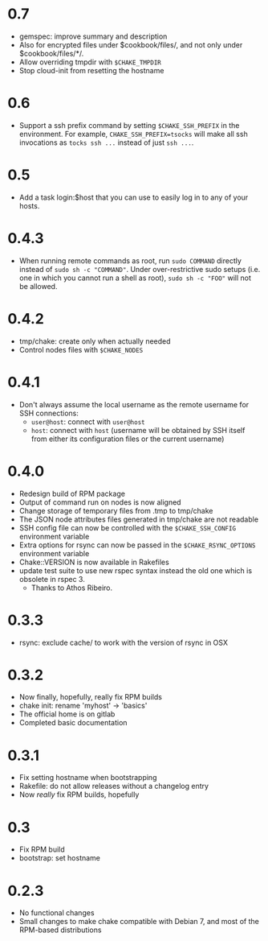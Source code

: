 # 0.7

* gemspec: improve summary and description
* Also for encrypted files under $cookbook/files/, and not only under
  $cookbook/files/\*/.
* Allow overriding tmpdir with `$CHAKE_TMPDIR`
* Stop cloud-init from resetting the hostname

# 0.6

* Support a ssh prefix command by setting `$CHAKE_SSH_PREFIX` in the
  environment. For example, `CHAKE_SSH_PREFIX=tsocks` will make all ssh
  invocations as `tocks ssh ...` instead of just `ssh ...`.

# 0.5

* Add a task login:$host that you can use to easily log in to any of your
  hosts.

# 0.4.3

* When running remote commands as root, run `sudo COMMAND` directly instead of
  `sudo sh -c "COMMAND"`. Under over-restrictive sudo setups (i.e. one in which
  you cannot run a shell as root), `sudo sh -c "FOO"` will not be allowed.

# 0.4.2

* tmp/chake: create only when actually needed
* Control nodes files with `$CHAKE_NODES`

# 0.4.1

* Don't always assume the local username as the remote username for SSH
  connections:
  * `user@host`: connect with `user@host`
  * `host`: connect with `host` (username will be obtained by SSH itself from
    either its configuration files or the current username)

# 0.4.0

* Redesign build of RPM package
* Output of command run on nodes is now aligned
* Change storage of temporary files from .tmp to tmp/chake
* The JSON node attributes files generated in tmp/chake are not readable
* SSH config file can now be controlled with the `$CHAKE_SSH_CONFIG`
  environment variable
* Extra options for rsync can now be passed in the `$CHAKE_RSYNC_OPTIONS`
  environment variable
* Chake::VERSION is now available in Rakefiles
* update test suite to use new rspec syntax instead the old one which is
  obsolete in rspec 3.
  * Thanks to Athos Ribeiro.

# 0.3.3

* rsync: exclude cache/ to work with the version of rsync in OSX

# 0.3.2

* Now finally, hopefully, really fix RPM builds
* chake init: rename 'myhost' → 'basics'
* The official home is on gitlab
* Completed basic documentation

# 0.3.1

* Fix setting hostname when bootstrapping
* Rakefile: do not allow releases without a changelog entry
* Now *really* fix RPM builds, hopefully

# 0.3

* Fix RPM build
* bootstrap: set hostname

# 0.2.3

* No functional changes
* Small changes to make chake compatible with Debian 7, and most of the
  RPM-based distributions
